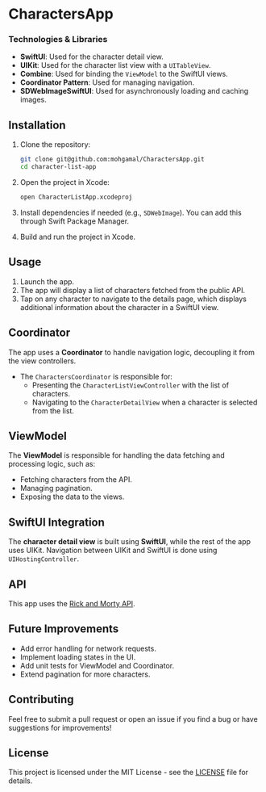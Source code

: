 # CharactersApp


### Technologies & Libraries

- **SwiftUI**: Used for the character detail view.
- **UIKit**: Used for the character list view with a `UITableView`.
- **Combine**: Used for binding the `ViewModel` to the SwiftUI views.
- **Coordinator Pattern**: Used for managing navigation.
- **SDWebImageSwiftUI**: Used for asynchronously loading and caching images.

## Installation

1. Clone the repository:

    ```bash
    git clone git@github.com:mohgamal/CharactersApp.git
    cd character-list-app
    ```

2. Open the project in Xcode:

    ```bash
    open CharacterListApp.xcodeproj
    ```

3. Install dependencies if needed (e.g., `SDWebImage`). You can add this through Swift Package Manager.

4. Build and run the project in Xcode.

## Usage

1. Launch the app.
2. The app will display a list of characters fetched from the public API.
3. Tap on any character to navigate to the details page, which displays additional information about the character in a SwiftUI view.

## Coordinator

The app uses a **Coordinator** to handle navigation logic, decoupling it from the view controllers.

- The `CharactersCoordinator` is responsible for:
  - Presenting the `CharacterListViewController` with the list of characters.
  - Navigating to the `CharacterDetailView` when a character is selected from the list.

## ViewModel

The **ViewModel** is responsible for handling the data fetching and processing logic, such as:

- Fetching characters from the API.
- Managing pagination.
- Exposing the data to the views.

## SwiftUI Integration

The **character detail view** is built using **SwiftUI**, while the rest of the app uses UIKit. Navigation between UIKit and SwiftUI is done using `UIHostingController`.

## API

This app uses the [Rick and Morty API](https://rickandmortyapi.com/documentation).

## Future Improvements

- Add error handling for network requests.
- Implement loading states in the UI.
- Add unit tests for ViewModel and Coordinator.
- Extend pagination for more characters.

## Contributing

Feel free to submit a pull request or open an issue if you find a bug or have suggestions for improvements!

## License

This project is licensed under the MIT License - see the [LICENSE](LICENSE) file for details.
